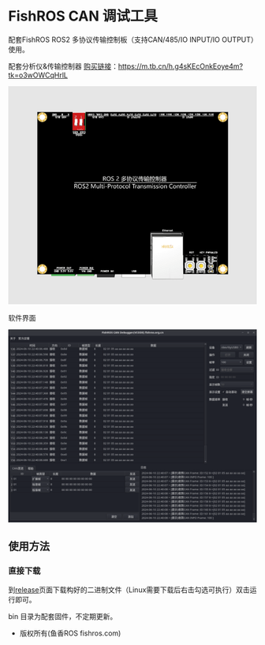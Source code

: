 # FishROS CAN 调试工具

配套FishROS ROS2 多协议传输控制板（支持CAN/485/IO INPUT/IO OUTPUT）使用。

配套分析仪&传输控制器 [购买链接](https://m.tb.cn/h.g4sKEcOnkEoye4m?tk=o3wOWCqHrlL)：https://m.tb.cn/h.g4sKEcOnkEoye4m?tk=o3wOWCqHrlL

![](./image/ros2_multi-protocol_board.png)

软件界面

![](./image/interface.png)

## 使用方法

### 直接下载

到[release](https://github.com/fishros/fishros_can_debug/releases)页面下载构好的二进制文件（Linux需要下载后右击勾选可执行）双击运行即可。


bin 目录为配套固件，不定期更新。



- 版权所有(鱼香ROS fishros.com)